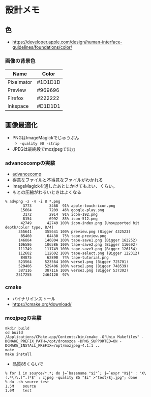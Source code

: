 # 設計メモ

## 色

- https://developer.apple.com/design/human-interface-guidelines/foundations/color/

### 画像の背景色

| Name       | Color   |
|------------|---------|
| Pixelmator | #1D1D1D |
| Preview    | #969696 |
| Firefox    | #222222 |
| Inkspace   | #D1D1D1 |

## 画像最適化

- PNGはImageMagickでじゅうぶん
  - `-quality 90 -strip`
- JPEGは最終段でmozjpegで出力

### advancecompの実験

- [advancecomp](https://www.advancemame.it/)
- 得意なファイルと不得意なファイルがわかれる
- ImageMagickを通したあとにかけてもよい、くらい。
- もとの圧縮がわるいときはよくなる

```
% advpng -z -4 -i 8 *.png
        3773        3468  91% apple-touch-icon.png
       15604        7209  46% google-play.png
        3172        2914  91% icon-192.png
        8154        6992  85% icon-512.png
       42749       42749 100% icon-index.png (Unsupported bit depth/color type, 8/4)
      355641      355641 100% preview.png (Bigger 432523)
       85460       64430  75% tape-preview.png
      146804      146804 100% tape-save1.png (Bigger 162252)
      106586      106586 100% tape-save2.png (Bigger 116692)
      111749      111749 100% tape-save3.png (Bigger 126154)
      112602      112602 100% tape-select.png (Bigger 122312)
       84875       62890  74% tape-tutorial.png
      523564      523564 100% verse1.png (Bigger 725701)
      529406      529406 100% verse2.png (Bigger 748539)
      387116      387116 100% verse3.png (Bigger 537302)
     2517255     2464120  97%
```

### cmake

- バイナリインストール
- https://cmake.org/download/

### mozjpegの実験

```
mkdir build
cd build
/Applications/CMake.app/Contents/bin/cmake -G"Unix Makefiles" -DCMAKE_PREFIX_PATH=/opt/dromozoa -DPNG_SUPPORTED=ON -DCMAKE_INSTALL_PREFIX=/opt/mozjpeg-4.1.1 ..
make
make install
```

- 品質85くらいで

```
% for i in source/*.*; do j=`basename "$i"`; j=`expr "X$j" : 'X\(.*\)\.[^.]*$'`; cjpeg -quality 85 "$i" >"test/$j.jpg"; done
% du -sh source test
1.5M	source
1.0M	test
```

